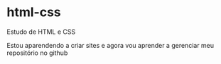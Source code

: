 # html-css
 Estudo de HTML e CSS 
 
 Estou aparendendo a criar sites e agora vou aprender a gerenciar meu repositório no github
